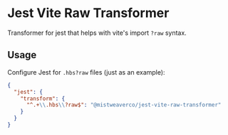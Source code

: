 Jest Vite Raw Transformer
=========================

Transformer for jest that helps with vite's import `?raw` syntax.

## Usage

Configure Jest for `.hbs?raw` files (just as an example):

```json
{
  "jest": {
    "transform": {
      "^.+\\.hbs\\?raw$": "@mistweaverco/jest-vite-raw-transformer"
    }
  }
}
```

